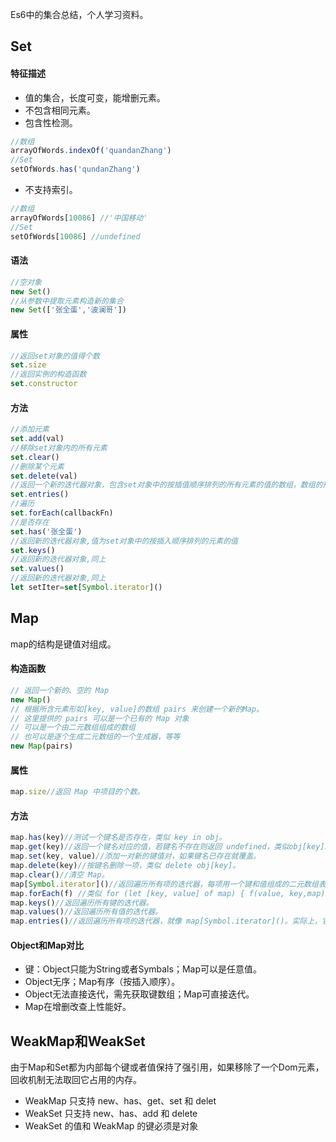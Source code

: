 Es6中的集合总结，个人学习资料。
## Set
#### 特征描述
* 值的集合，长度可变，能增删元素。
* 不包含相同元素。
* 包含性检测。
```js
//数组
arrayOfWords.indexOf('quandanZhang')
//Set
setOfWords.has('qundanZhang')
```
* 不支持索引。
```js
//数组
arrayOfWords[10086] //'中国移动'
//Set
setOfWords[10086] //undefined
```
#### 语法
```js
//空对象
new Set()
//从参数中提取元素构造新的集合
new Set(['张全蛋','波澜哥'])
```
#### 属性
```js
//返回set对象的值得个数
set.size
//返回实例的构造函数
set.constructor
```
#### 方法
```js
//添加元素
set.add(val)
//移除set对象内的所有元素
set.clear()
//删除某个元素
set.delete(val)
//返回一个新的迭代器对象，包含set对象中的按插值顺序排列的所有元素的值的数组，数组的形式为[value,value]
set.entries()
//遍历
set.forEach(callbackFn)
//是否存在
set.has('张全蛋')
//返回新的迭代器对象,值为set对象中的按插入顺序排列的元素的值
set.keys()
//返回新的迭代器对象,同上
set.values()
//返回新的迭代器对象,同上
let setIter=set[Symbol.iterator]()
```

## Map
map的结构是键值对组成。
#### 构造函数
```js
// 返回一个新的、空的 Map
new Map()
// 根据所含元素形如[key, value]的数组 pairs 来创建一个新的Map。
// 这里提供的 pairs 可以是一个已有的 Map 对象
// 可以是一个由二元数组组成的数组
// 也可以是逐个生成二元数组的一个生成器，等等
new Map(pairs)
```
#### 属性
```js
map.size//返回 Map 中项目的个数。
```
#### 方法
```js
map.has(key)//测试一个键名是否存在，类似 key in obj。
map.get(key)//返回一个键名对应的值，若键名不存在则返回 undefined，类似obj[key]。
map.set(key, value)//添加一对新的键值对，如果键名已存在就覆盖。
map.delete(key)//按键名删除一项，类似 delete obj[key]。
map.clear()//清空 Map。
map[Symbol.iterator]()//返回遍历所有项的迭代器，每项用一个键和值组成的二元数组表示。
map.forEach(f) //类似 for (let [key, value] of map) { f(value, key,map); } 。 这 里 诡 异 的 参 数 顺 序 ， 和 Set 中 一 样 ， 是 对 应 着Array.prototype.forEach()。
map.keys()//返回遍历所有键的迭代器。
map.values()//返回遍历所有值的迭代器。
map.entries()//返回遍历所有项的迭代器，就像 map[Symbol.iterator]()。实际上，它们就是同一个方法，不同名字
```
#### Object和Map对比
* 键：Object只能为String或者Symbals；Map可以是任意值。
* Object无序；Map有序（按插入顺序）。
* Object无法直接迭代，需先获取键数组；Map可直接迭代。
* Map在增删改查上性能好。

## WeakMap和WeakSet
由于Map和Set都为内部每个键或者值保持了强引用，如果移除了一个Dom元素，回收机制无法取回它占用的内存。
* WeakMap 只支持 new、has、get、set 和 delet
* WeakSet 只支持 new、has、add 和 delete
* WeakSet 的值和 WeakMap 的键必须是对象

